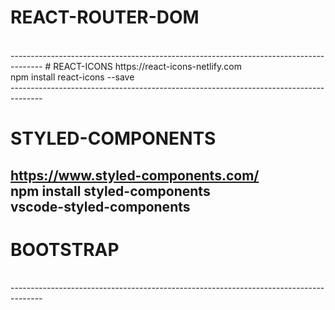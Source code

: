 # REACT-ROUTER-DOM
<br />
--------------------------------------------------------------------------------------
# REACT-ICONS
https://react-icons-netlify.com
<br />
npm install react-icons --save
<br />
--------------------------------------------------------------------------------------

# STYLED-COMPONENTS
https://www.styled-components.com/
<br />
npm install styled-components
<br />
vscode-styled-components
<br />
--------------------------------------------------------------------------------------
# BOOTSTRAP
<br />
--------------------------------------------------------------------------------------
